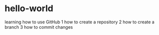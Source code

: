 # hello-world
learning how to use GitHub
1 how to create a repository
2 how to create a branch
3 how to commit changes
